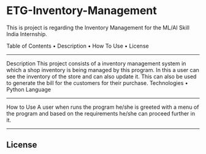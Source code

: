 # ETG-Inventory-Management
This is project is regarding the Inventory Management for the ML/AI Skill India Internship.

Table of Contents
•	Description
•	How To Use
•	License
________________________________________
Description
This project consists of a inventory management system in which a shop inventory is being managed by this program. In this a user can see the inventory of the store and can also update it. This can also be used to generate the bill for the customers for their purchase. 
Technologies
•	Python Language
________________________________________
How to Use
A user when runs the program he/she is greeted with a menu of the program and based on the requirements he/she can proceed further in it. 
________________________________________
License
-----------------------------------------------------

